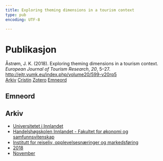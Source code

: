 ```yaml
---
title: Exploring theming dimensions in a tourism context
type: pub
encoding: UTF-8

---
```

<h1>Publikasjon</h1>
<article id="csl-bib-container-XQZHNWIQ" class="csl-bib-container">
  <div class="csl-bib-body"> <div class="csl-entry">Åstrøm, J. K. (2018). Exploring theming dimensions in a tourism context. <i>European Journal of Tourism Research</i>, <i>20</i>, 5–27. <a href="http://ejtr.vumk.eu/index.php/volume20/599-v20rp5">http://ejtr.vumk.eu/index.php/volume20/599-v20rp5</a></div> </div>
  <div class="csl-bib-buttons">
    <a href="#taxonomy-article-XQZHNWIQ" alt="archive" class="csl-bib-button">Arkiv</a>
    <a href="https://app.cristin.no/results/show.jsf?id=1627431" alt="Cristin" class="csl-bib-button">Cristin</a>
    <a href="http://zotero.org/groups/5881554/items/XQZHNWIQ" alt="Zotero" class="csl-bib-button">Zotero</a>
    <a href="#keywords-article-XQZHNWIQ" alt="keywords" class="csl-bib-button">Emneord</a>
  </div>
  <div id="csl-bib-meta-container-XQZHNWIQ"></div>
</article>
<div id="csl-bib-meta-XQZHNWIQ" class="csl-bib-meta">
  <article id="keywords-article-XQZHNWIQ" class="keywords-article">
    <h1>Emneord</h1>
    
  </article>
  <article id="taxonomy-article-XQZHNWIQ" class="taxonomy-article">
    <h1>Arkiv</h1>
    <ul>
      <li>
        <a href="/nn/archive/?key=3DCRN523">Universitetet i Innlandet</a>
      </li>
      <li>
        <a href="/nn/archive/?key=DU8Q9LN9">Handelshøgskolen Innlandet - Fakultet for økonomi og samfunnsvitenskap</a>
      </li>
      <li>
        <a href="/nn/archive/?key=HTIZLGPZ">Institutt for reiseliv, opplevelsesnæringer og markedsføring</a>
      </li>
      <li>
        <a href="/nn/archive/?key=E7U487S5">2018</a>
      </li>
      <li>
        <a href="/nn/archive/?key=67A3MQIQ">November</a>
      </li>
    </ul>
  </article>
</div>
